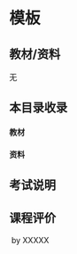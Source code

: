 # 模板

## 教材/资料

无



## 本目录收录

#### 教材

#### 资料



## 考试说明



## 课程评价



​																																													by XXXXX

